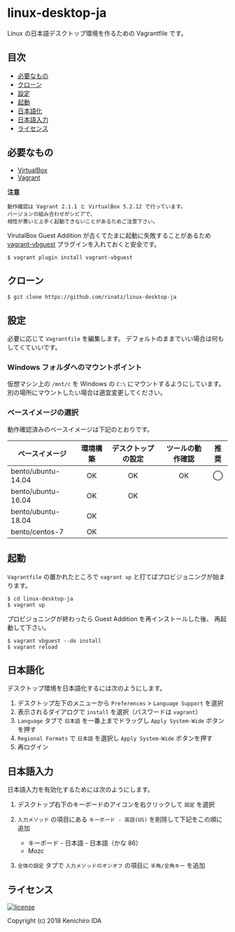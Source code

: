 # linux-desktop-ja

Linux の日本語デスクトップ環境を作るための Vagrantfile です。

## 目次

- [必要なもの](#必要なもの)
- [クローン](#クローン)
- [設定](#設定)
- [起動](#起動)
- [日本語化](#日本語化)
- [日本語入力](#日本語入力)
- [ライセンス](#ライセンス)

## 必要なもの

- [VirtualBox]
- [Vagrant]

[VirtualBox]: https://www.virtualbox.org/
[Vagrant]: https://www.vagrantup.com/

**注意**

    動作確認は Vagrant 2.1.1 と VirtualBox 5.2.12 で行っています。
    バージョンの組み合わせがシビアで、
    相性が悪いと上手く起動できないことがあるためご注意下さい。

VirutalBox Guest Addition が古くてたまに起動に失敗することがあるため
[vagrant-vbguest] プラグインを入れておくと安全です。

    $ vagrant plugin install vagrant-vbguest

[vagrant-vbguest]: https://github.com/dotless-de/vagrant-vbguest

## クローン

    $ git clone https://github.com/rinatz/linux-desktop-ja

## 設定

必要に応じて `Vagrantfile` を編集します。
デフォルトのままでいい場合は何もしてくていいです。

### Windows フォルダへのマウントポイント

仮想マシン上の `/mnt/c` を Windows の `C:\` にマウントするようにしています。
別の場所にマウントしたい場合は適宜変更してください。

### ベースイメージの選択

動作確認済みのベースイメージは下記のとおりです。

| ベースイメージ     | 環境構築 | デスクトップの設定 | ツールの動作確認 | 推奨 |
|--------------------|:--------:|:------------------:|:----------------:|:----:|
| bento/ubuntu-14.04 | OK       | OK                 | OK               | ◯   |
| bento/ubuntu-16.04 | OK       | OK                 |                  |      |
| bento/ubuntu-18.04 | OK       |                    |                  |      |
| bento/centos-7     | OK       |                    |                  |      |

## 起動

`Vagrantfile` の置かれたところで `vagrant up` と打てばプロビジョニングが始まります。

    $ cd linux-desktop-ja
    $ vagrant up

プロビジョニングが終わったら Guest Addition を再インストールした後、
再起動して下さい。

    $ vagrant vbguest --do install
    $ vagrant reload

## 日本語化

デスクトップ環境を日本語化するには次のようにします。

1. デスクトップ左下のメニューから `Preferences` > `Language Support` を選択
1. 表示されるダイアログで `install` を選択（パスワードは `vagrant`）
1. `Language` タブで `日本語` を一番上までドラッグし `Apply System-Wide` ボタンを押す
1. `Regional Formats` で `日本語` を選択し `Apply System-Wide` ボタンを押す
1. 再ログイン

## 日本語入力

日本語入力を有効化するためには次のようにします。

1. デスクトップ右下のキーボードのアイコンを右クリックして `設定` を選択
1. `入力メソッド` の項目にある `キーボード - 英語(US)` を削除して下記をこの順に追加

    - キーボード - 日本語 - 日本語（かな 86）
    - Mozc

1. `全体の設定` タブで `入力メソッドのオンオフ` の項目に `半角/全角キー` を追加

## ライセンス

[![license](https://img.shields.io/github/license/rinatz/ubuntu-desktop-ja.svg)](LICENSE)

Copyright (c) 2018 Kenichiro IDA
